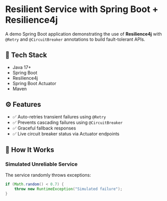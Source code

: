 # Resilient Service with Spring Boot + Resilience4j

A demo Spring Boot application demonstrating the use of **Resilience4j** with `@Retry` and `@CircuitBreaker` annotations to build fault-tolerant APIs.

## 🔧 Tech Stack

- Java 17+
- Spring Boot
- Resilience4j
- Spring Boot Actuator
- Maven

## ⚙️ Features

- ✅ Auto-retries transient failures using `@Retry`
- ✅ Prevents cascading failures using `@CircuitBreaker`
- ✅ Graceful fallback responses
- ✅ Live circuit breaker status via Actuator endpoints

## 🚀 How It Works

### Simulated Unreliable Service

The service randomly throws exceptions:
```java
if (Math.random() < 0.7) {
    throw new RuntimeException("Simulated failure");
}
